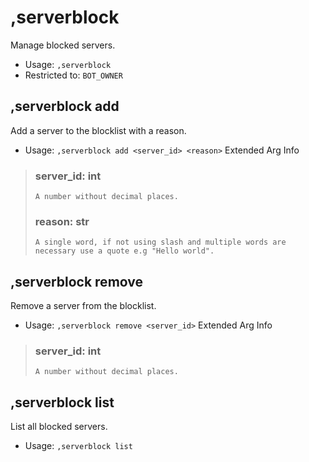 # ,serverblock
Manage blocked servers.<br/>
 - Usage: `,serverblock`
 - Restricted to: `BOT_OWNER`
## ,serverblock add
Add a server to the blocklist with a reason.<br/>
 - Usage: `,serverblock add <server_id> <reason>`
Extended Arg Info
> ### server_id: int
> ```
> A number without decimal places.
> ```
> ### reason: str
> ```
> A single word, if not using slash and multiple words are necessary use a quote e.g "Hello world".
> ```
## ,serverblock remove
Remove a server from the blocklist.<br/>
 - Usage: `,serverblock remove <server_id>`
Extended Arg Info
> ### server_id: int
> ```
> A number without decimal places.
> ```
## ,serverblock list
List all blocked servers.<br/>
 - Usage: `,serverblock list`
